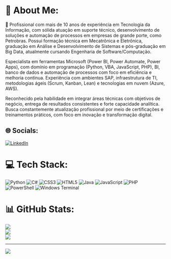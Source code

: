 # 💫 About Me:
📌 Profissional com mais de 10 anos de experiência em Tecnologia da Informação, com sólida atuação em suporte técnico, desenvolvimento de soluções e automação de processos em empresas de grande porte, como Petrobras. Possui formação técnica em Mecatrônica e Eletrônica, graduação em Análise e Desenvolvimento de Sistemas e pós-graduação em Big Data, atualmente cursando Engenharia de Software/Computação.

Especialista em ferramentas Microsoft (Power BI, Power Automate, Power Apps), com domínio em programação (Python, VBA, JavaScript, PHP), BI, banco de dados e automação de processos com foco em eficiência e melhoria contínua. Experiência com ambientes SAP, infraestrutura de TI, metodologias ágeis (Scrum, Kanban, Lean) e tecnologias em nuvem (Azure, AWS).

Reconhecido pela habilidade em integrar áreas técnicas com objetivos de negócio, entrega de resultados consistentes e forte capacidade analítica. Busca constantemente atualização profissional por meio de certificações e treinamentos práticos, com foco em inovação e transformação digital.


## 🌐 Socials:
[![LinkedIn](https://img.shields.io/badge/LinkedIn-%230077B5.svg?logo=linkedin&logoColor=white)](https://linkedin.com/in/welitonrangel) 

# 💻 Tech Stack:
![Python](https://img.shields.io/badge/python-3670A0?style=for-the-badge&logo=python&logoColor=ffdd54) ![C#](https://img.shields.io/badge/c%23-%23239120.svg?style=for-the-badge&logo=csharp&logoColor=white) ![CSS3](https://img.shields.io/badge/css3-%231572B6.svg?style=for-the-badge&logo=css3&logoColor=white) ![HTML5](https://img.shields.io/badge/html5-%23E34F26.svg?style=for-the-badge&logo=html5&logoColor=white) ![Java](https://img.shields.io/badge/java-%23ED8B00.svg?style=for-the-badge&logo=openjdk&logoColor=white) ![JavaScript](https://img.shields.io/badge/javascript-%23323330.svg?style=for-the-badge&logo=javascript&logoColor=%23F7DF1E) ![PHP](https://img.shields.io/badge/php-%23777BB4.svg?style=for-the-badge&logo=php&logoColor=white) ![PowerShell](https://img.shields.io/badge/PowerShell-%235391FE.svg?style=for-the-badge&logo=powershell&logoColor=white) ![Windows Terminal](https://img.shields.io/badge/Windows%20Terminal-%234D4D4D.svg?style=for-the-badge&logo=windows-terminal&logoColor=white)
# 📊 GitHub Stats:
![](https://github-readme-stats.vercel.app/api?username=welitonrangel&theme=default&hide_border=false&include_all_commits=false&count_private=false)<br/>
![](https://github-readme-streak-stats.herokuapp.com/?user=welitonrangel&theme=default&hide_border=false)<br/>
![](https://github-readme-stats.vercel.app/api/top-langs/?username=welitonrangel&theme=default&hide_border=false&include_all_commits=false&count_private=false&layout=compact)

---
[![](https://visitcount.itsvg.in/api?id=welitonrangel&icon=0&color=0)](https://visitcount.itsvg.in)

<!-- Proudly created with GPRM ( https://gprm.itsvg.in ) -->
